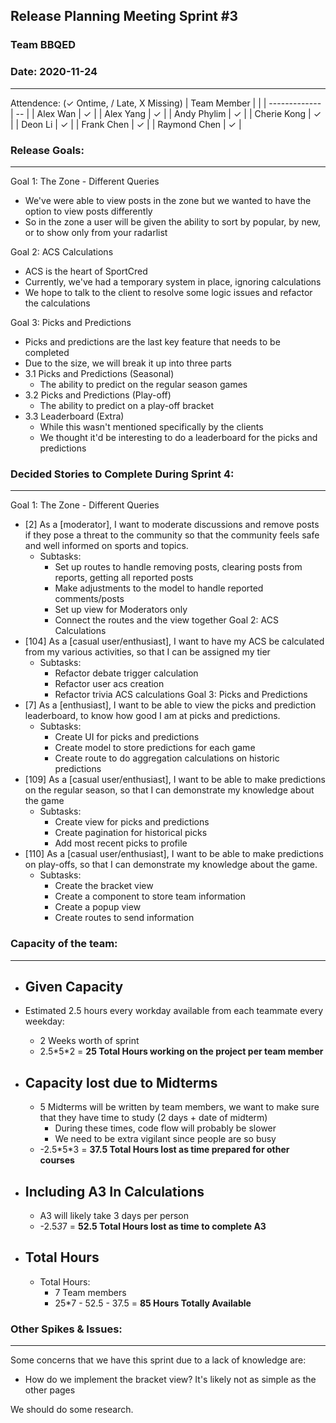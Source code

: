 ## Release Planning Meeting Sprint #3
### Team BBQED
### Date: 2020-11-24
--------------------
Attendence:
(✓ Ontime, / Late, X Missing)
| Team Member   |   |
| ------------- | -- | 
| Alex Wan      | ✓ |
| Alex Yang     | ✓ |
| Andy Phylim   | ✓ |
| Cherie Kong   | ✓ |
| Deon Li       | ✓ |
| Frank Chen    | ✓ |
| Raymond Chen  | ✓ |

### Release Goals:
---------------------------------------
Goal 1: The Zone - Different Queries
- We've were able to view posts in the zone but we wanted to have the option to view posts differently
- So in the zone a user will be given the ability to sort by popular, by new, or to show only from your radarlist

Goal 2: ACS Calculations
- ACS is the heart of SportCred
- Currently, we've had a temporary system in place, ignoring calculations
- We hope to talk to the client to resolve some logic issues and refactor the calculations

Goal 3: Picks and Predictions
- Picks and predictions are the last key feature that needs to be completed
- Due to the size, we will break it up into three parts
- 3.1 Picks and Predictions (Seasonal)
    - The ability to predict on the regular season games
- 3.2 Picks and Predictions (Play-off)
    - The ability to predict on a play-off bracket
- 3.3 Leaderboard (Extra)
    - While this wasn't mentioned specifically by the clients
    - We thought it'd be interesting to do a leaderboard for the picks and predictions

### Decided Stories to Complete During Sprint 4:
------------------------------------------------

Goal 1: The Zone - Different Queries
- [2] As a [moderator], I want to moderate discussions and remove posts if they pose a threat to the community so that the community feels safe and well informed on sports and topics.
    - Subtasks:
        - Set up routes to handle removing posts, clearing posts from reports, getting all reported posts
        - Make adjustments to the model to handle reported comments/posts
        - Set up view for Moderators only
        - Connect the routes and the view together
Goal 2: ACS Calculations
- [104] As a [casual user/enthusiast], I want to have my ACS be calculated from my various activities, so that I can be assigned my tier
    - Subtasks:
        - Refactor debate trigger calculation
        - Refactor user acs creation
        - Refactor trivia ACS calculations
Goal 3: Picks and Predictions
- [7] As a [enthusiast], I want to be able to view the picks and prediction leaderboard, to know how good I am at picks and predictions.
    - Subtasks:
        - Create UI for picks and predictions
        - Create model to store predictions for each game
        - Create route to do aggregation calculations on historic predictions
- [109] As a [casual user/enthusiast], I want to be able to make predictions on the regular season, so that I can demonstrate my knowledge about the game
    - Subtasks:
        - Create view for picks and predictions
        - Create pagination for historical picks
        - Add most recent picks to profile
- [110] As a [casual user/enthusiast], I want to be able to make predictions on play-offs, so that I can demonstrate my knowledge about the game.
    - Subtasks:
        - Create the bracket view
        - Create a component to store team information
        - Create a popup view
        - Create routes to send information

### Capacity of the team:
-------------------------
- ## Given Capacity ##
- Estimated 2.5 hours every workday available from each teammate every weekday:
    - 2 Weeks worth of sprint
    - 2.5\*5\*2 = **25 Total Hours working on the project per team member** 

- ## Capacity lost due to Midterms ##
    - 5 Midterms will be written by team members, we want to make sure that they have time to study (2 days + date of midterm)
        - During these times, code flow will probably be slower
        - We need to be extra vigilant since people are so busy
    - -2.5\*5\*3 = **37.5 Total Hours lost as time prepared for other courses**

- ## Including A3 In Calculations ##
    - A3 will likely take 3 days per person
    - -2.5*3*7 = **52.5 Total Hours lost as time to complete A3**

- ## Total Hours ##
    - Total Hours:
        - 7 Team members
        - 25\*7 - 52.5 - 37.5 = **85 Hours Totally Available**

### Other Spikes & Issues:
--------------------------
Some concerns that we have this sprint due to a lack of knowledge are:
- How do we implement the bracket view? It's likely not as simple as the other pages

We should do some research.